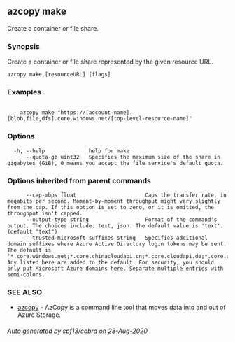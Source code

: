## azcopy make

Create a container or file share.

### Synopsis

Create a container or file share represented by the given resource URL.

```
azcopy make [resourceURL] [flags]
```

### Examples

```

  - azcopy make "https://[account-name].[blob,file,dfs].core.windows.net/[top-level-resource-name]"

```

### Options

```
  -h, --help              help for make
      --quota-gb uint32   Specifies the maximum size of the share in gigabytes (GiB), 0 means you accept the file service's default quota.
```

### Options inherited from parent commands

```
      --cap-mbps float                      Caps the transfer rate, in megabits per second. Moment-by-moment throughput might vary slightly from the cap. If this option is set to zero, or it is omitted, the throughput isn't capped.
      --output-type string                  Format of the command's output. The choices include: text, json. The default value is 'text'. (default "text")
      --trusted-microsoft-suffixes string   Specifies additional domain suffixes where Azure Active Directory login tokens may be sent.  The default is '*.core.windows.net;*.core.chinacloudapi.cn;*.core.cloudapi.de;*.core.usgovcloudapi.net'. Any listed here are added to the default. For security, you should only put Microsoft Azure domains here. Separate multiple entries with semi-colons.
```

### SEE ALSO

* [azcopy](azcopy.md)	 - AzCopy is a command line tool that moves data into and out of Azure Storage.

###### Auto generated by spf13/cobra on 28-Aug-2020
